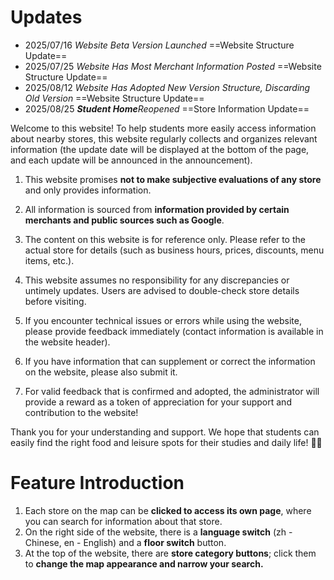 # Updates

- 2025/07/16 _Website Beta Version Launched_ ==Website Structure Update==
- 2025/07/25 _Website Has Most Merchant Information Posted_ ==Website Structure Update==
- 2025/08/12 _Website Has Adopted New Version Structure, Discarding Old Version_ ==Website Structure Update==
- 2025/08/25 **_Student Home_**_Reopened_ ==Store Information Update==

Welcome to this website! To help students more easily access information about nearby stores, this website regularly collects and organizes relevant information (the update date will be displayed at the bottom of the page, and each update will be announced in the announcement).

1. This website promises **not to make subjective evaluations of any store** and only provides information.
2. All information is sourced from **information provided by certain merchants and public sources such as Google**.
3. The content on this website is for reference only. Please refer to the actual store for details (such as business hours, prices, discounts, menu items, etc.).
4. This website assumes no responsibility for any discrepancies or untimely updates. Users are advised to double-check store details before visiting.

5. If you encounter technical issues or errors while using the website, please provide feedback immediately (contact information is available in the website header).
6. If you have information that can supplement or correct the information on the website, please also submit it.
7. For valid feedback that is confirmed and adopted, the administrator will provide a reward as a token of appreciation for your support and contribution to the website!

Thank you for your understanding and support. We hope that students can easily find the right food and leisure spots for their studies and daily life! 🍜✨

# Feature Introduction

1. Each store on the map can be **clicked to access its own page**, where you can search for information about that store.
2. On the right side of the website, there is a **language switch** (zh - Chinese, en - English) and a **floor switch** button.
3. At the top of the website, there are **store category buttons**; click them to **change the map appearance and narrow your search.**
